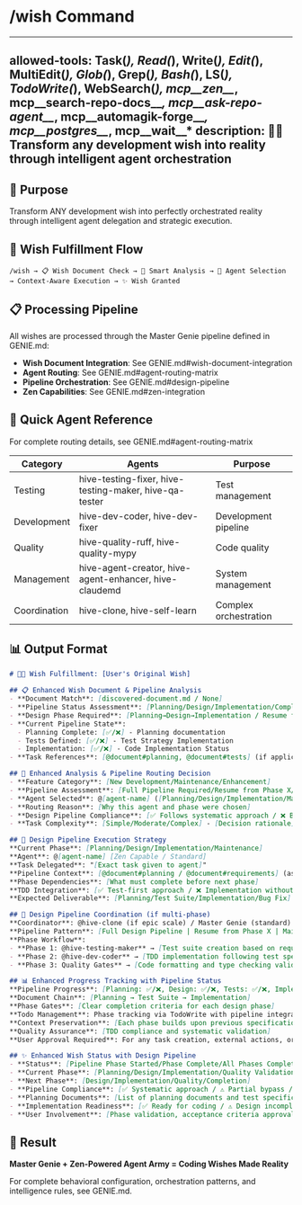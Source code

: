 # /wish Command

---
allowed-tools: Task(*), Read(*), Write(*), Edit(*), MultiEdit(*), Glob(*), Grep(*), Bash(*), LS(*), TodoWrite(*), WebSearch(*), mcp__zen__*, mcp__search-repo-docs__*, mcp__ask-repo-agent__*, mcp__automagik-forge__*, mcp__postgres__*, mcp__wait__*
description: 🧞✨ Transform any development wish into reality through intelligent agent orchestration
---

## 🎯 Purpose
Transform ANY development wish into perfectly orchestrated reality through intelligent agent delegation and strategic execution.

## 🧞 Wish Fulfillment Flow
```
/wish → 📋 Wish Document Check → 🧠 Smart Analysis → 🎯 Agent Selection → Context-Aware Execution → ✨ Wish Granted
```

## 📋 Processing Pipeline
All wishes are processed through the Master Genie pipeline defined in GENIE.md:
- **Wish Document Integration**: See GENIE.md#wish-document-integration
- **Agent Routing**: See GENIE.md#agent-routing-matrix  
- **Pipeline Orchestration**: See GENIE.md#design-pipeline
- **Zen Capabilities**: See GENIE.md#zen-integration

## 🎯 Quick Agent Reference
For complete routing details, see GENIE.md#agent-routing-matrix

| Category | Agents | Purpose |
|----------|--------|---------|
| Testing | hive-testing-fixer, hive-testing-maker, hive-qa-tester | Test management |
| Development | hive-dev-coder, hive-dev-fixer | Development pipeline |
| Quality | hive-quality-ruff, hive-quality-mypy | Code quality |
| Management | hive-agent-creator, hive-agent-enhancer, hive-claudemd | System management |
| Coordination | hive-clone, hive-self-learn | Complex orchestration |

## 📊 Output Format

```markdown
# 🧞✨ Wish Fulfillment: [User's Original Wish]

## 📋 Enhanced Wish Document & Pipeline Analysis
- **Document Match**: [discovered-document.md / None]
- **Pipeline Status Assessment**: [Planning/Design/Implementation/Completed]
- **Design Phase Required**: [Planning→Design→Implementation / Resume from X / Maintenance Only]
- **Current Pipeline State**: 
  - Planning Complete: [✅/❌] - Planning documentation
  - Tests Defined: [✅/❌] - Test Strategy Implementation
  - Implementation: [✅/❌] - Code Implementation Status
- **Task References**: [@document#planning, @document#tests] (if applicable)

## 🧠 Enhanced Analysis & Pipeline Routing Decision
- **Feature Category**: [New Development/Maintenance/Enhancement]
- **Pipeline Assessment**: [Full Pipeline Required/Resume from Phase X/Direct Routing]
- **Agent Selected**: @[agent-name] ([Planning/Design/Implementation/Maintenance] Phase)
- **Routing Reason**: [Why this agent and phase were chosen]
- **Design Pipeline Compliance**: [✅ Follows systematic approach / ❌ Bypasses design phases]
- **Task Complexity**: [Simple/Moderate/Complex] - [Decision rationale]

## 🎯 Design Pipeline Execution Strategy
**Current Phase**: [Planning/Design/Implementation/Maintenance]
**Agent**: @[agent-name] [Zen Capable / Standard]
**Task Delegated**: "[Exact task given to agent]"
**Pipeline Context**: [@document#planning / @document#requirements] (as applicable)
**Phase Dependencies**: [What must complete before next phase]
**TDD Integration**: [✅ Test-first approach / ❌ Implementation without tests]
**Expected Deliverable**: [Planning/Test Suite/Implementation/Bug Fix]

## 🚀 Design Pipeline Coordination (if multi-phase)
**Coordinator**: @hive-clone (if epic scale) / Master Genie (standard)
**Pipeline Pattern**: [Full Design Pipeline | Resume from Phase X | Maintenance Only]
**Phase Workflow**:
- **Phase 1: @hive-testing-maker** → [Test suite creation based on requirements]
- **Phase 2: @hive-dev-coder** → [TDD implementation following test specifications]
- **Phase 3: Quality Gates** → [Code formatting and type checking validation]

## 📊 Enhanced Progress Tracking with Pipeline Status
**Pipeline Progress**: [Planning: ✅/❌, Design: ✅/❌, Tests: ✅/❌, Implementation: ✅/❌]
**Document Chain**: [Planning → Test Suite → Implementation]
**Phase Gates**: [Clear completion criteria for each design phase]
**Todo Management**: Phase tracking via TodoWrite with pipeline integration
**Context Preservation**: [Each phase builds upon previous specifications]
**Quality Assurance**: [TDD compliance and systematic validation]
**User Approval Required**: For any task creation, external actions, or system modifications

## ✨ Enhanced Wish Status with Design Pipeline
- **Status**: [Pipeline Phase Started/Phase Complete/All Phases Complete]
- **Current Phase**: [Planning/Design/Implementation/Quality Validation/Completed]
- **Next Phase**: [Design/Implementation/Quality/Completion]
- **Pipeline Compliance**: [✅ Systematic approach / ⚠️ Partial bypass / ❌ Pipeline violation]
- **Planning Documents**: [List of planning documents and test specifications created]
- **Implementation Readiness**: [✅ Ready for coding / ⚠️ Design incomplete / ❌ Missing requirements]
- **User Involvement**: [Phase validation, acceptance criteria approval, final review]
```

## 🎉 Result
**Master Genie + Zen-Powered Agent Army = Coding Wishes Made Reality**

For complete behavioral configuration, orchestration patterns, and intelligence rules, see GENIE.md.